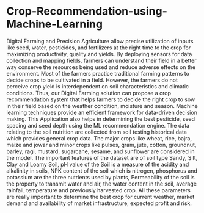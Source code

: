 # Crop-Recommendation-using-Machine-Learning

Digital Farming and Precision Agriculture allow precise utilization of inputs like seed, water, pesticides, and fertilizers at the right time to the crop for maximizing productivity, quality and yields. By deploying sensors for data collection and mapping fields, farmers can understand their field in a better way conserve the resources being used and reduce adverse effects on the environment. Most of the farmers practice traditional farming patterns to decide crops to be cultivated in a field. However, the farmers do not perceive crop yield is interdependent on soil characteristics and climatic conditions. Thus, our Digital Farming solution can propose a crop recommendation system that helps farmers to decide the right crop to sow in their field based on the weather condition, moisture and season. Machine learning techniques provide an efficient framework for data-driven decision making. This Application also helps in determining the best pesticide, seed spacing and seed depth using the ML recommendation engine.
The data relating to the soil nutrition are collected from soil testing historical data which provides general crop data. The major crops like wheat, rice, bajra, maize and jowar and minor crops like pulses, gram, jute, cotton, groundnut, barley, ragi, mustard, sugarcane, sesame, and sunflower are considered in the model.
The important features of the dataset are of soil type Sandy, Silt, Clay and Loamy Soil, pH value of the Soil is a measure of the acidity and alkalinity in soils, NPK content of the soil which is nitrogen, phosphorus and potassium are the three nutrients used by plants, Permeability of the soil is the property to transmit water and air, the water content in the soil, average rainfall, temperature and previously harvested crop. All these parameters are really important to determine the best crop for current weather, market demand and availability of market infrastructure, expected profit and risk.
